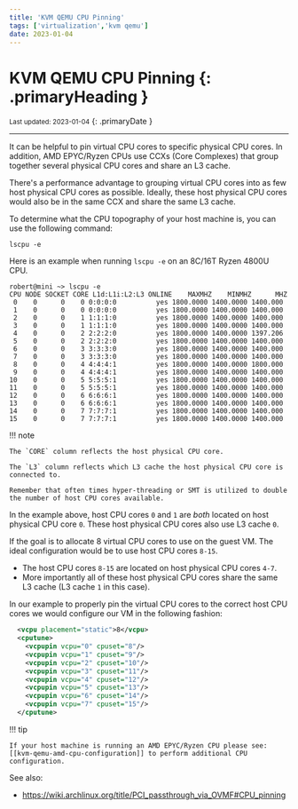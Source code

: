 ```yaml
---
title: 'KVM QEMU CPU Pinning'
tags: ['virtualization','kvm qemu']
date: 2023-01-04
---
```

# KVM QEMU CPU Pinning {: .primaryHeading }
<small>Last updated: 2023-01-04</small>
{: .primaryDate }

---

It can be helpful to pin virtual CPU cores to specific physical CPU cores.  In addition, AMD EPYC/Ryzen CPUs use CCXs (Core Complexes) that group together several physical CPU cores and share an L3 cache.

There's a performance advantage to grouping virtual CPU cores into as few host physical CPU cores as possible.  Ideally, these host physical CPU cores would also be in the same CCX and share the same L3 cache.

To determine what the CPU topography of your host machine is, you can use the following command:

```shell
lscpu -e
```

Here is an example when running `lscpu -e` on an 8C/16T Ryzen 4800U CPU.

```shell
robert@mini ~> lscpu -e  
CPU NODE SOCKET CORE L1d:L1i:L2:L3 ONLINE    MAXMHZ    MINMHZ      MHZ  
 0    0      0    0 0:0:0:0          yes 1800.0000 1400.0000 1400.000  
 1    0      0    0 0:0:0:0          yes 1800.0000 1400.0000 1400.000  
 2    0      0    1 1:1:1:0          yes 1800.0000 1400.0000 1400.000  
 3    0      0    1 1:1:1:0          yes 1800.0000 1400.0000 1400.000  
 4    0      0    2 2:2:2:0          yes 1800.0000 1400.0000 1397.206  
 5    0      0    2 2:2:2:0          yes 1800.0000 1400.0000 1400.000  
 6    0      0    3 3:3:3:0          yes 1800.0000 1400.0000 1400.000  
 7    0      0    3 3:3:3:0          yes 1800.0000 1400.0000 1400.000  
 8    0      0    4 4:4:4:1          yes 1800.0000 1400.0000 1800.000  
 9    0      0    4 4:4:4:1          yes 1800.0000 1400.0000 1400.000  
10    0      0    5 5:5:5:1          yes 1800.0000 1400.0000 1400.000  
11    0      0    5 5:5:5:1          yes 1800.0000 1400.0000 1400.000  
12    0      0    6 6:6:6:1          yes 1800.0000 1400.0000 1400.000  
13    0      0    6 6:6:6:1          yes 1800.0000 1400.0000 1400.000  
14    0      0    7 7:7:7:1          yes 1800.0000 1400.0000 1400.000  
15    0      0    7 7:7:7:1          yes 1800.0000 1400.0000 1400.000
```

!!! note

    The `CORE` column reflects the host physical CPU core.

    The `L3` column reflects which L3 cache the host physical CPU core is connected to.
    
    Remember that often times hyper-threading or SMT is utilized to double the number of host CPU cores available.

In the example above, host CPU cores `0` and `1` are *both* located on host physical CPU core `0`.  These host physical CPU cores also use L3 cache `0`.

If the goal is to allocate 8 virtual CPU cores to use on the guest VM.  The ideal configuration would be to use host CPU cores `8-15`.

* The host CPU cores `8-15` are located on host physical CPU cores `4-7`.
* More importantly all of these host physical CPU cores share the same L3 cache (L3 cache `1` in this case).

In our example to properly pin the virtual CPU cores to the correct host CPU cores we would configure our VM in the following fashion:

```xml title="Virtual Machine XML Configuration"
  <vcpu placement="static">8</vcpu>
  <cputune>
    <vcpupin vcpu="0" cpuset="8"/>
    <vcpupin vcpu="1" cpuset="9"/>
    <vcpupin vcpu="2" cpuset="10"/>
    <vcpupin vcpu="3" cpuset="11"/>
    <vcpupin vcpu="4" cpuset="12"/>
    <vcpupin vcpu="5" cpuset="13"/>
    <vcpupin vcpu="6" cpuset="14"/>
    <vcpupin vcpu="7" cpuset="15"/>
  </cputune>
```

!!! tip

    If your host machine is running an AMD EPYC/Ryzen CPU please see: [[kvm-qemu-amd-cpu-configuration]] to perform additional CPU configuration.

See also:

* <https://wiki.archlinux.org/title/PCI_passthrough_via_OVMF#CPU_pinning>